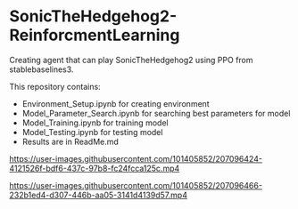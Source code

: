 # SonicTheHedgehog2-ReinforcmentLearning
Creating agent that can play SonicTheHedgehog2 using PPO from stablebaselines3.

This repository contains:
 - Environment_Setup.ipynb for creating environment
 - Model_Parameter_Search.ipynb for searching best parameters for model
 - Model_Training.ipynb for training model
 - Model_Testing.ipynb for testing model
 - Results are in ReadMe.md

https://user-images.githubusercontent.com/101405852/207096424-4121526f-bdf6-437c-97b8-fc24fcca125c.mp4

https://user-images.githubusercontent.com/101405852/207096466-232b1ed4-d307-446b-aa05-3141d4139d57.mp4
